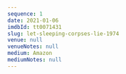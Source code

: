 ```yaml
---
sequence: 1
date: 2021-01-06
imdbId: tt0071431
slug: let-sleeping-corpses-lie-1974
venue: null
venueNotes: null
medium: Amazon
mediumNotes: null
---
```


